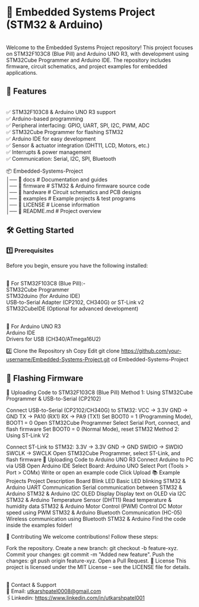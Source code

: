 
# 🚀 Embedded Systems Project (STM32 & Arduino)
<br>Welcome to the Embedded Systems Project repository! This project focuses on STM32F103C8 (Blue Pill) and Arduino UNO R3, with development using STM32Cube Programmer and Arduino IDE. The repository includes firmware, circuit schematics, and project examples for embedded applications.

## 📌 Features
<br>✅ STM32F103C8 & Arduino UNO R3 support
<br>✅ Arduino-based programming
<br>✅ Peripheral interfacing: GPIO, UART, SPI, I2C, PWM, ADC
<br>✅ STM32Cube Programmer for flashing STM32
<br>✅ Arduino IDE for easy development
<br>✅ Sensor & actuator integration (DHT11, LCD, Motors, etc.)
<br>✅ Interrupts & power management
<br>✅ Communication: Serial, I2C, SPI, Bluetooth

📦 Embedded-Systems-Project  
│── 📁 docs          # Documentation and guides  
│── 📁 firmware      # STM32 & Arduino firmware source code  
│── 📁 hardware      # Circuit schematics and PCB designs  
│── 📁 examples      # Example projects & test programs  
│── 📄 LICENSE       # License information  
│── 📄 README.md     # Project overview  
## 🛠️ Getting Started
### 1️⃣ Prerequisites
Before you begin, ensure you have the following installed:

<br>🔹 For STM32F103C8 (Blue Pill):-
<br> STM32Cube Programmer 
<br> STM32duino (for Arduino IDE) 
<br> USB-to-Serial Adapter (CP2102, CH340G) or ST-Link v2
<br> STM32CubeIDE (Optional for advanced development)

<br>🔹 For Arduino UNO R3
<br>Arduino IDE 
<br>Drivers for USB (CH340/ATmega16U2)

2️⃣ Clone the Repository
sh
Copy
Edit
git clone https://github.com/your-username/Embedded-Systems-Project.git
cd Embedded-Systems-Project

## 🔋 Flashing Firmware
🔹 Uploading Code to STM32F103C8 (Blue Pill)
Method 1: Using STM32Cube Programmer & USB-to-Serial (CP2102)

Connect USB-to-Serial (CP2102/CH340G) to STM32:
VCC → 3.3V
GND → GND
TX → PA10 (RX1)
RX → PA9 (TX1)
Set BOOT0 = 1 (Programming Mode), BOOT1 = 0
Open STM32Cube Programmer
Select Serial Port, connect, and flash firmware
Set BOOT0 = 0 (Normal Mode), reset STM32
Method 2: Using ST-Link V2

Connect ST-Link to STM32:
3.3V → 3.3V
GND → GND
SWDIO → SWDIO
SWCLK → SWCLK
Open STM32Cube Programmer, select ST-Link, and flash firmware
🔹 Uploading Code to Arduino UNO R3
Connect Arduino to PC via USB
Open Arduino IDE
Select Board: Arduino UNO
Select Port (Tools > Port > COMx)
Write or open an example code
Click Upload
📚 Example Projects
Project	Description	Board
Blink LED	Basic LED blinking	STM32 & Arduino
UART Communication	Serial communication between STM32 & Arduino	STM32 & Arduino
I2C OLED Display	Display text on OLED via I2C	STM32 & Arduino
Temperature Sensor (DHT11)	Read temperature & humidity data	STM32 & Arduino
Motor Control (PWM)	Control DC Motor speed using PWM	STM32 & Arduino
Bluetooth Communication (HC-05)	Wireless communication using Bluetooth	STM32 & Arduino
Find the code inside the examples folder!

🤝 Contributing
We welcome contributions! Follow these steps:

Fork the repository.
Create a new branch: git checkout -b feature-xyz.
Commit your changes: git commit -m "Added new feature".
Push the changes: git push origin feature-xyz.
Open a Pull Request.
📜 License
This project is licensed under the MIT License – see the LICENSE file for details.

<br>💬 Contact & Support
<br>📧 Email: utkarshpatel0008@gmail.com
<br>🖇️Linkedin: https://www.linkedin.com/in/utkarshpatel001
